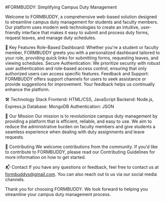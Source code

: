 #FORMBUDDY: Simplifying Campus Duty Management

Welcome to FORMBUDDY, a comprehensive web-based solution designed to streamline campus duty management for students and faculty members. Our platform uses modern web technologies to create an intuitive, user-friendly interface that makes it easy to submit and process duty forms, request leaves, and manage duty schedules.

🌟 Key Features Role-Based Dashboard: Whether you're a student or faculty member, FORMBUDDY greets you with a personalized dashboard tailored to your role, providing quick links for submitting forms, requesting leaves, and viewing schedules. Secure Authentication: We prioritize security with robust user authentication and role-based access control, ensuring that only authorized users can access specific features. Feedback and Support: FORMBUDDY offers support channels for users to seek assistance or provide suggestions for improvement. Your feedback helps us continually enhance the platform.

🛠️ Technology Stack Frontend: HTML/CSS, JavaScript Backend: Node.js, Express.js Database: MongoDB Authentication: JSON

🎯 Our Mission Our mission is to revolutionize campus duty management by providing a platform that is efficient, reliable, and easy to use. We aim to reduce the administrative burden on faculty members and give students a seamless experience when dealing with duty assignments and leave requests.

🤝 Contributing We welcome contributions from the community. If you'd like to contribute to FORMBUDDY, please read our Contributing Guidelines for more information on how to get started.

📬 Contact If you have any questions or feedback, feel free to contact us at formbuddys@gmail.com. You can also reach out to us via our social media channels.

Thank you for choosing FORMBUDDY. We look forward to helping you streamline your campus duty management process.
